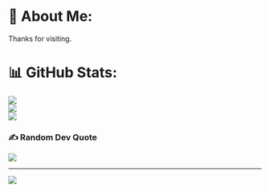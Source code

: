 # 💫 About Me:
Thanks for visiting.

# 📊 GitHub Stats:
![](https://github-readme-stats.vercel.app/api?username=srahulbose&theme=default&hide_border=true&include_all_commits=false&count_private=false)<br/>
![](https://github-readme-streak-stats.herokuapp.com/?user=srahulbose&theme=default&hide_border=true)<br/>
![](https://github-readme-stats.vercel.app/api/top-langs/?username=srahulbose&theme=default&hide_border=true&include_all_commits=false&count_private=false&layout=compact)

### ✍️ Random Dev Quote
![](https://quotes-github-readme.vercel.app/api?type=horizontal&theme=radical)

---
[![](https://visitcount.itsvg.in/api?id=srahulbose&icon=0&color=0)](https://visitcount.itsvg.in)

